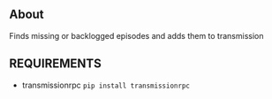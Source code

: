 ## About ##

Finds missing or backlogged episodes and adds them to transmission

## REQUIREMENTS ##

* transmissionrpc `pip install transmissionrpc`
